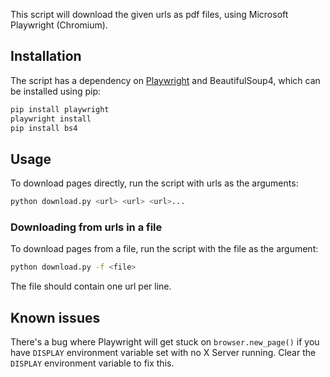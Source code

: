 This script will download the given urls as pdf files, using Microsoft Playwright (Chromium). 

## Installation

The script has a dependency on [Playwright](https://playwright.dev/) and BeautifulSoup4, which can be installed using pip:

```bash
pip install playwright
playwright install
pip install bs4
```

## Usage

To download pages directly, run the script with urls as the arguments:

```bash
python download.py <url> <url> <url>...
```

### Downloading from urls in a file
To download pages from a file, run the script with the file as the argument:

```bash
python download.py -f <file>
```

The file should contain one url per line.


## Known issues

There's a bug where Playwright will get stuck on `browser.new_page()` if you have `DISPLAY` environment variable set with no X Server running. Clear the `DISPLAY` environment variable to fix this.